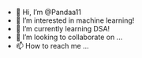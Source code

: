 - 👋 Hi, I’m @Pandaa11
- 👀 I’m interested in machine learning!
- 🌱 I’m currently learning DSA!
- 💞️ I’m looking to collaborate on ...
- 📫 How to reach me ...

<!---
Pandaa11/Pandaa11 is a ✨ special ✨ repository because its `README.md` (this file) appears on your GitHub profile.
You can click the Preview link to take a look at your changes.
--->
